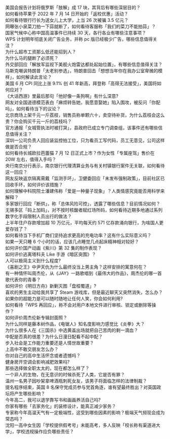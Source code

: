 美国会报告计划将俄罗斯「肢解」成 17 块，其背后有哪些深层目的？  
如何看待苹果于 2022 年 7 月 14 日开始的「返校优惠」活动？  
如何看待银行行长为送女儿上大学，上当 26 次被骗 3.5 亿元？  
网曝张小泉菜刀拍一下蒜就断了，如何看待客服称「我们的菜刀不能拍蒜」？  
国家气候中心称中国高温事件已持续 30 天，各行各业有哪些注意事项？  
WPS 计划明年彻底关闭广告业务，并称 pc 版已经极少广告，哪些信息值得关注？  
为什么超市工资那么低还能招到人？  
为什么马的腿断了必须死？  
外交部回应「解放军监视下美舰火炮雷达都处起始位置」，有哪些信息值得关注？  
马斯克嘲讽特朗普「太老别参选」，特朗普回击「想想当年你在我办公室卑微的模样」，如何解读此言论？  
美国 6 月 CPI 同比上涨 9.1% 创 41 年新高，拜登称「高得无法接受」，美国将如何应对？  
《大话西游》里最后那句「他好像一条狗啊」有什么深意?  
网友对全国道德模范表白「麻烦转告她，我愿意娶她」陷入围攻，被反问「你配吗」，如何看待当下的议论？  
北京商场上架千元一斤荔枝，销售员称单颗六十，卖空待补货，为什么荔枝会这么贵？你会购买千元一斤的荔枝吗？  
官方通报「女城管执法时被打哭」，县政府已成立专门调查组，该事件还有哪些信息值得关注？  
深圳一公司负责人回应装监控拍工位，只为看员工写代码，员工无意见，公司这样做是否合规？  
如何看待长城欧拉芭蕾猫 7 月 12 日正式上市？作为女性「专属座驾」售价在 20W 左右，值得入手吗？  
央行南京分行表示，南京银行代理清算业务与有关村镇银行案件无关联，如何看待这一回应？  
网友反映返京隔离需戴「监测手环」，卫健委回应「未发布强制政策」，目前社区已回收手环，如何评价该措施？  
如何理解中科院院士潘建伟称「爱是一种量子现象」？人类情感究竟能否用科学来解释？  
多家银行回应「断供」，称「总体风险可控」，透露了哪些信息？目前情况如何？  
无锡多区「码上加码」，对不按时核酸者赋红场所码，如何看待近期多地通过系列数字化手段限制人员出行的做法？  
上半年住户存款增加超 10 万亿元，平均每天约 571 亿存款涌向银行，为啥国人更爱存钱了？  
如何看待当下手机厂商们坚持追求更高的充电功率？这有什么实际意义吗？  
如果一天只睡 6 个小时的话，应该几点睡觉几点起床精神相对较好？  
如何评价国产动画《紫川》第 32 集的制作表现？  
如何评价逃离塔科夫 Like 手游《暗区突围》？  
人可以极简主义到什么程度?  
《喜剧之王》中尹天仇为什么最终没当上男主角？这样安排的寓意何在？  
有一种情怀叫周杰伦，从《JAY》一路歌唱到《最伟大的作品》，周杰伦的哪一首歌代表你的青春？  
如何评价《明日方舟》新剿灭图「盘桓蜀道」?  
喜欢的男生主动给我共享了 Steam 游戏库，但是最近聊天又突然消失，怎么办？  
如果你的超能力是可以随时随地让任何人笑，你会如何利用?  
如何看待「WPS 再回应」，称不会对用户本地文件进行审核、锁定或删除等操作？  
如何评价周杰伦新专辑封面照？  
为什么同样是藤本树作品，《电锯人》知名度影响力感觉比《炎拳》大？  
为什么很多人在《三国杀》中选黄盖出场就把自己苦肉的剩一滴血？  
中配是否真的很差？为什么日漫日配看不起中配？  
步入社会是工作能力重要还是人情世故重要？  
上高中不敢交朋友怎么办？  
你对自己的高中生活怀念或者遗憾吗？  
健身房开空调会影响减肥效果吗?  
那些选择做全职太太的，现在都怎么样了？  
一个非人的生物，在无意识的时候杀死了人类，它是否有罪？  
温州一名男子因吵架拿啤酒瓶刺死女友，该男子将面临怎样的法律制裁？  
提名程序结束，英国 8 名保守党成员参与党首角逐，谁有望最终胜出？对英国政坛将产生哪些影响？  
今年高二，我可以退学靠写书和画画养活自己吗?  
你家有哪些「去家务化」的装修设计，能真正减少家务？  
专家称今年高温天气有一定极端性，这受到哪些因素的影响？极端天气频现会成为常态吗？  
沈阳一高中女生因「学校提供假考号」未能高考，多人反映「校长称有渠道进大学」，学校违规操作应负哪些责任？  
